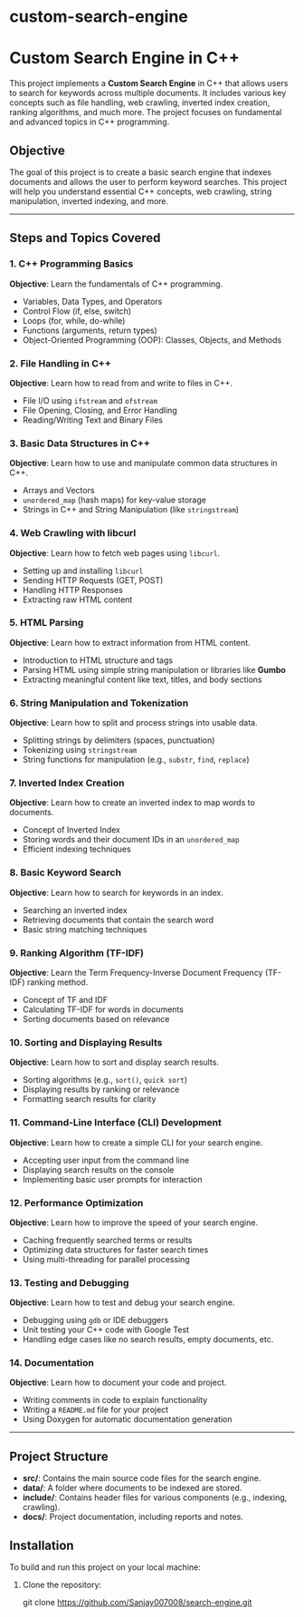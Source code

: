 # custom-search-engine

# Custom Search Engine in C++

This project implements a **Custom Search Engine** in C++ that allows users to search for keywords across multiple documents. It includes various key concepts such as file handling, web crawling, inverted index creation, ranking algorithms, and much more. The project focuses on fundamental and advanced topics in C++ programming.

## Objective
The goal of this project is to create a basic search engine that indexes documents and allows the user to perform keyword searches. This project will help you understand essential C++ concepts, web crawling, string manipulation, inverted indexing, and more.

---

## Steps and Topics Covered

### 1. **C++ Programming Basics**
   **Objective**: Learn the fundamentals of C++ programming.
   - Variables, Data Types, and Operators
   - Control Flow (if, else, switch)
   - Loops (for, while, do-while)
   - Functions (arguments, return types)
   - Object-Oriented Programming (OOP): Classes, Objects, and Methods

### 2. **File Handling in C++**
   **Objective**: Learn how to read from and write to files in C++.
   - File I/O using `ifstream` and `ofstream`
   - File Opening, Closing, and Error Handling
   - Reading/Writing Text and Binary Files

### 3. **Basic Data Structures in C++**
   **Objective**: Learn how to use and manipulate common data structures in C++.
   - Arrays and Vectors
   - `unordered_map` (hash maps) for key-value storage
   - Strings in C++ and String Manipulation (like `stringstream`)

### 4. **Web Crawling with libcurl**
   **Objective**: Learn how to fetch web pages using `libcurl`.
   - Setting up and installing `libcurl`
   - Sending HTTP Requests (GET, POST)
   - Handling HTTP Responses
   - Extracting raw HTML content

### 5. **HTML Parsing**
   **Objective**: Learn how to extract information from HTML content.
   - Introduction to HTML structure and tags
   - Parsing HTML using simple string manipulation or libraries like **Gumbo**
   - Extracting meaningful content like text, titles, and body sections

### 6. **String Manipulation and Tokenization**
   **Objective**: Learn how to split and process strings into usable data.
   - Splitting strings by delimiters (spaces, punctuation)
   - Tokenizing using `stringstream`
   - String functions for manipulation (e.g., `substr`, `find`, `replace`)

### 7. **Inverted Index Creation**
   **Objective**: Learn how to create an inverted index to map words to documents.
   - Concept of Inverted Index
   - Storing words and their document IDs in an `unordered_map`
   - Efficient indexing techniques

### 8. **Basic Keyword Search**
   **Objective**: Learn how to search for keywords in an index.
   - Searching an inverted index
   - Retrieving documents that contain the search word
   - Basic string matching techniques

### 9. **Ranking Algorithm (TF-IDF)**
   **Objective**: Learn the Term Frequency-Inverse Document Frequency (TF-IDF) ranking method.
   - Concept of TF and IDF
   - Calculating TF-IDF for words in documents
   - Sorting documents based on relevance

### 10. **Sorting and Displaying Results**
   **Objective**: Learn how to sort and display search results.
   - Sorting algorithms (e.g., `sort()`, `quick sort`)
   - Displaying results by ranking or relevance
   - Formatting search results for clarity

### 11. **Command-Line Interface (CLI) Development**
   **Objective**: Learn how to create a simple CLI for your search engine.
   - Accepting user input from the command line
   - Displaying search results on the console
   - Implementing basic user prompts for interaction

### 12. **Performance Optimization**
   **Objective**: Learn how to improve the speed of your search engine.
   - Caching frequently searched terms or results
   - Optimizing data structures for faster search times
   - Using multi-threading for parallel processing

### 13. **Testing and Debugging**
   **Objective**: Learn how to test and debug your search engine.
   - Debugging using `gdb` or IDE debuggers
   - Unit testing your C++ code with Google Test
   - Handling edge cases like no search results, empty documents, etc.

### 14. **Documentation**
   **Objective**: Learn how to document your code and project.
   - Writing comments in code to explain functionality
   - Writing a `README.md` file for your project
   - Using Doxygen for automatic documentation generation

---

## Project Structure

- **src/**: Contains the main source code files for the search engine.
- **data/**: A folder where documents to be indexed are stored.
- **include/**: Contains header files for various components (e.g., indexing, crawling).
- **docs/**: Project documentation, including reports and notes.

## Installation

To build and run this project on your local machine:

1. Clone the repository:
   
   git clone https://github.com/Sanjay007008/search-engine.git
